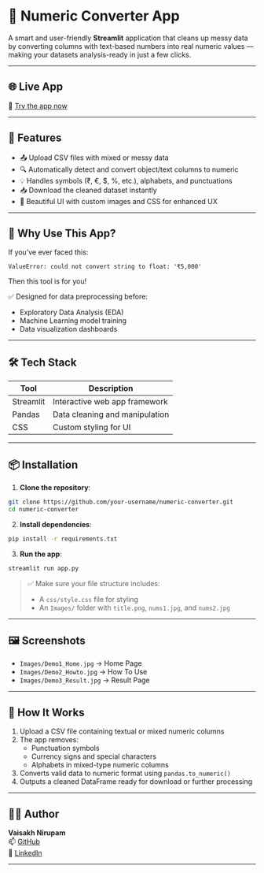 # 🔢 Numeric Converter App

A smart and user-friendly **Streamlit** application that cleans up messy data by converting columns with text-based numbers into real numeric values — making your datasets analysis-ready in just a few clicks.

---

## 🌐 Live App

🔗 [Try the app now](https://numeric-converter.streamlit.app/)

---

## 🚀 Features

- 📤 Upload CSV files with mixed or messy data  
- 🔍 Automatically detect and convert object/text columns to numeric  
- 💡 Handles symbols (₹, €, $, %, etc.), alphabets, and punctuations  
- 📥 Download the cleaned dataset instantly  
- 🎨 Beautiful UI with custom images and CSS for enhanced UX  

---

## 🌟 Why Use This App?

If you’ve ever faced this:

```
ValueError: could not convert string to float: '₹5,000'
```

Then this tool is for you!

✅ Designed for data preprocessing before:

- Exploratory Data Analysis (EDA)  
- Machine Learning model training  
- Data visualization dashboards  

---

## 🛠️ Tech Stack

| Tool      | Description                    |
|-----------|--------------------------------|
| Streamlit | Interactive web app framework  |
| Pandas    | Data cleaning and manipulation |
| CSS       | Custom styling for UI          |

---

## 📦 Installation

1. **Clone the repository**:

```bash
git clone https://github.com/your-username/numeric-converter.git
cd numeric-converter
```

2. **Install dependencies**:

```bash
pip install -r requirements.txt
```

3. **Run the app**:

```bash
streamlit run app.py
```

> ✅ Make sure your file structure includes:
> - A `css/style.css` file for styling  
> - An `Images/` folder with `title.png`, `nums1.jpg`, and `nums2.jpg`

---

## 🖼️ Screenshots

- `Images/Demo1_Home.jpg` → Home Page  
- `Images/Demo2_Howto.jpg` → How To Use  
- `Images/Demo3_Result.jpg` → Result Page 

---

## 🧠 How It Works

1. Upload a CSV file containing textual or mixed numeric columns  
2. The app removes:
   - Punctuation symbols  
   - Currency signs and special characters  
   - Alphabets in mixed-type numeric columns  
3. Converts valid data to numeric format using `pandas.to_numeric()`  
4. Outputs a cleaned DataFrame ready for download or further processing  

---

## 👨‍💻 Author

**Vaisakh Nirupam**  
📫 [GitHub](https://github.com/Vaisakh-Nirupam)  
🔗 [LinkedIn](https://www.linkedin.com/in/vaisakh-nirupam)

---